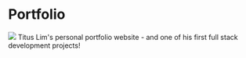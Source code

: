 # Portfolio
<img src="static/imgs/Home.jpeg">
Titus Lim's personal portfolio website - and one of his first full stack development projects!
